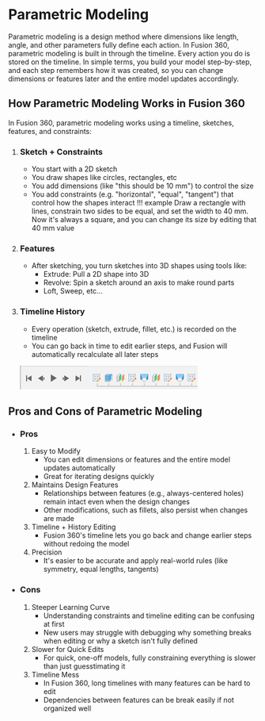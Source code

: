 # Parametric Modeling

Parametric modeling is a design method where dimensions like length, angle, and other parameters fully define each action. In Fusion 360, parametric modeling is built in through the timeline. Every action you do is stored on the timeline. In simple terms, you build your model step-by-step, and each step remembers how it was created, so you can change dimensions or features later and the entire model updates accordingly.

## How Parametric Modeling Works in Fusion 360
In Fusion 360, parametric modeling works using a timeline, sketches, features, and constraints:

1. ### Sketch + Constraints
    * You start with a 2D sketch
    * You draw shapes like circles, rectangles, etc
    * You add dimensions (like "this should be 10 mm") to control the size
    * You add constraints (e.g. "horizontal", "equal", "tangent") that control how the shapes interact 
    !!! example
        Draw a rectangle with lines, constrain two sides to be equal, and set the width to 40 mm. Now it's always a square, and you can change its size by editing that 40 mm value
2. ### Features
    * After sketching, you turn sketches into 3D shapes using tools like:
        * Extrude: Pull a 2D shape into 3D
        * Revolve: Spin a sketch around an axis to make round parts
        * Loft, Sweep, etc...
3. ### Timeline History
    * Every operation (sketch, extrude, fillet, etc.) is recorded on the timeline
    * You can go back in time to edit earlier steps, and Fusion will automatically recalculate all later steps

    ![](../assets/fusion360/timeline.png)

## Pros and Cons of Parametric Modeling

- ### Pros
    1. Easy to Modify
        * You can edit dimensions or features and the entire model updates automatically
        * Great for iterating designs quickly
    2. Maintains Design Features
        * Relationships between features (e.g., always-centered holes) remain intact even when the design changes
        * Other modifications, such as fillets, also persist when changes are made
    3. Timeline + History Editing
        * Fusion 360's timeline lets you go back and change earlier steps without redoing the model
    4. Precision
        * It's easier to be accurate and apply real-world rules (like symmetry, equal lengths, tangents)
- ### Cons
    1. Steeper Learning Curve
        * Understanding constraints and timeline editing can be confusing at first
        * New users may struggle with debugging why something breaks when editing or why a sketch isn't fully defined
    2. Slower for Quick Edits
        * For quick, one-off models, fully constraining everything is slower than just guesstimating it
    3. Timeline Mess
        * In Fusion 360, long timelines with many features can be hard to edit
        * Dependencies between features can be break easily if not organized well
